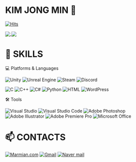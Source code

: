 <!--
**Marmian/Marmian** is a ✨ _special_ ✨ repository because its `README.md` (this file) appears on your GitHub profile.

Here are some ideas to get you started:

- 🔭 I’m currently working on ...
- 🌱 I’m currently learning ...
- 👯 I’m looking to collaborate on ...
- 🤔 I’m looking for help with ...
- 💬 Ask me about ...
- 📫 How to reach me: ...
- 😄 Pronouns: ...
- ⚡ Fun fact: ...
-->

# KIM JONG MIN 👻
[![Hits](https://hits.seeyoufarm.com/api/count/incr/badge.svg?url=https%3A%2F%2Fgithub.com%2FMarmian&count_bg=%233DA37A&title_bg=%23273849&title=hits&edge_flat=false)](https://hits.seeyoufarm.com)

<a href="https://github.com/anuraghazra/github-readme-stats">
  <img align="center" src="https://github-readme-stats.vercel.app/api?username=Marmian&show_icons=true&theme=vue-dark&line_height=40" />
</a>
<a href="https://github.com/anuraghazra/github-readme-stats">
  <img align="center" src="https://github-readme-stats.vercel.app/api/top-langs/?username=Marmian&theme=vue-dark" />
</a>


# 💪 SKILLS
💻 Platforms & Languages

![Unity](https://img.shields.io/badge/Unity-FFFFFF.svg?style=for-the-badge&logo=Unity&logoColor=black)
![Unreal Engine](https://img.shields.io/badge/Unreal%20Engine-0E1128.svg?style=for-the-badge&logo=Unreal%20Engine&logoColor=white)
![Steam](https://img.shields.io/badge/Steam-000000.svg?style=for-the-badge&logo=Steam&logoColor=white)
![Discord](https://img.shields.io/badge/Discord-5865F2.svg?style=for-the-badge&logo=Discord&logoColor=white)

![C](https://img.shields.io/badge/C-A8B9CC.svg?style=for-the-badge&logo=C&logoColor=white)
![C++](https://img.shields.io/badge/C%2B%2B-00599C.svg?style=for-the-badge&logo=C%2B%2B&logoColor=white)
![C#](https://img.shields.io/badge/C%20Sharp-239120.svg?style=for-the-badge&logo=C%20Sharp&logoColor=white)
![Python](https://img.shields.io/badge/Python-3776AB.svg?style=for-the-badge&logo=Python&logoColor=white)
![HTML](https://img.shields.io/badge/HTML5-E34F26.svg?style=for-the-badge&logo=HTML5&logoColor=white)
![WordPress](https://img.shields.io/badge/WordPress-21759B.svg?style=for-the-badge&logo=WordPress&logoColor=white)

🛠 Tools

![Visual Studio](https://img.shields.io/badge/Visual%20Studio-5C2D91.svg?style=for-the-badge&logo=Visual%20Studio&logoColor=white)
![Visual Studio Code](https://img.shields.io/badge/Visual%20Studio%20Code-007ACC.svg?style=for-the-badge&logo=Visual%20Studio%20Code&logoColor=white)
![Adobe Photoshop](https://img.shields.io/badge/Adobe%20Photoshop-31A8FF.svg?style=for-the-badge&logo=Adobe%20Photoshop&logoColor=white)
![Adobe Illustrator](https://img.shields.io/badge/Adobe%20Illustrator-FF9A00.svg?style=for-the-badge&logo=Adobe%20Illustrator&logoColor=white)
![Adobe Premiere Pro](https://img.shields.io/badge/Adobe%20Premiere%20Pro-9999FF.svg?style=for-the-badge&logo=Adobe%20Premiere%20Pro&logoColor=white)
![Microsoft Office](https://img.shields.io/badge/Microsoft%20Office-D83B01.svg?style=for-the-badge&logo=Microsoft%20Office&logoColor=white)

# 📫 CONTACTS

[![Marmian.com](https://img.shields.io/badge/WordPress-21759B.svg?style=for-the-badge&logo=WordPress&logoColor=white)](http://marmian.com)
[![Gmail](https://img.shields.io/badge/Gmail-EA4335.svg?style=for-the-badge&logo=Gmail&logoColor=white)](mailto:jmin4369@gmail.com)
[![Naver mail](https://img.shields.io/badge/Naver-03C75A.svg?style=for-the-badge&logo=Naver&logoColor=white)](mailto:min4369@naver.com)
